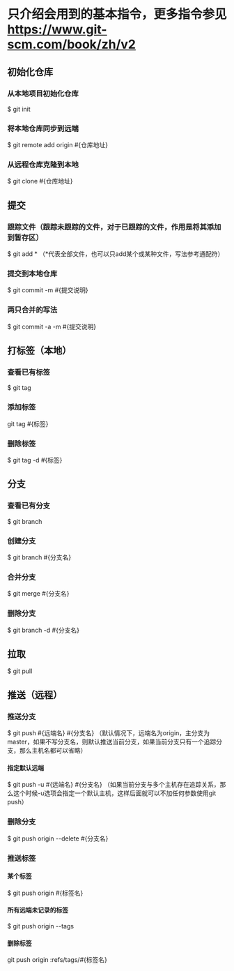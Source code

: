 # 只介绍会用到的基本指令，更多指令参见 https://www.git-scm.com/book/zh/v2

## 初始化仓库
### 从本地项目初始化仓库
$ git init
### 将本地仓库同步到远端
$ git remote add origin #{仓库地址}
### 从远程仓库克隆到本地
$ git clone #{仓库地址}

## 提交
### 跟踪文件（跟踪未跟踪的文件，对于已跟踪的文件，作用是将其添加到暂存区）
$ git add * （*代表全部文件，也可以只add某个或某种文件，写法参考通配符）
### 提交到本地仓库
$ git commit -m #{提交说明}
### 两只合并的写法
$ git commit -a -m #{提交说明}

## 打标签（本地）
### 查看已有标签
$ git tag
### 添加标签
git tag #{标签}
### 删除标签
$ git tag -d #{标签}

## 分支
### 查看已有分支
$ git branch
### 创建分支
$ git branch #{分支名}
### 合并分支
$ git merge #{分支名}
### 删除分支
$ git branch -d #{分支名}

## 拉取
$ git pull

## 推送（远程）
### 推送分支
$ git push #{远端名} #{分支名}
（默认情况下，远端名为origin，主分支为master，如果不写分支名，则默认推送当前分支，如果当前分支只有一个追踪分支，那么主机名都可以省略）
#### 指定默认远端
$ git push -u #{远端名} #{分支名}
（如果当前分支与多个主机存在追踪关系，那么这个时候-u选项会指定一个默认主机，这样后面就可以不加任何参数使用git push）
### 删除分支
$ git push origin --delete #{分支名}
### 推送标签
#### 某个标签
$ git push origin #{标签名}
#### 所有远端未记录的标签
$ git push origin --tags
#### 删除标签
git push origin :refs/tags/#{标签名}


